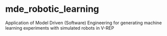 # mde_robotic_learning
Application of Model Driven (Software) Engineering for generating machine learning experiments with simulated robots in V-REP
